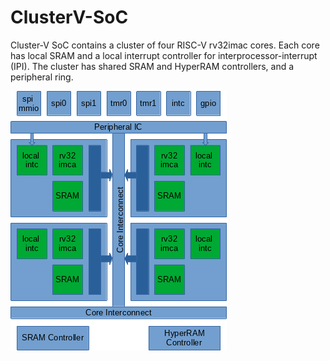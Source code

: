 # ClusterV-SoC
Cluster-V SoC contains a cluster of four RISC-V rv32imac cores. 
Each core has local SRAM and a local interrupt controller for 
interprocessor-interrupt (IPI). The cluster has shared
SRAM and HyperRAM controllers, and a peripheral ring.

![ClusterV SoC Diagram](doc/clusterv_diagram.png)


